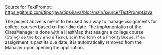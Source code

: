Source for TextPrompt: https://github.com/tips4java/tips4java/blob/main/source/TextPrompt.java

The project above is meant to be used as a way to manage assignments for college courses based on their due date. 
The implementation of the ClassManager is done with a HashMap that assigns a college course (String) as the key
and a Task List in the form of a PriorityQueue. If an assignment is past its due date, it is automatically removed
from the Manager upon opening the application. 
